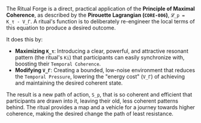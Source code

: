 The Ritual Forge is a direct, practical application of the **Principle of Maximal Coherence**, as described by the **Pirouette Lagrangian (`CORE-006`)**, `𝓛_p = K_τ - V_Γ`. A ritual's function is to deliberately re-engineer the local terms of this equation to produce a desired outcome.

It does this by:
*   **Maximizing `K_τ`**: Introducing a clear, powerful, and attractive resonant pattern (the ritual's `Ki`) that participants can easily synchronize with, boosting their `Temporal Coherence`.
*   **Modifying `V_Γ`**: Creating a bounded, low-noise environment that reduces the `Temporal Pressure`, lowering the "energy cost" (`V_Γ`) of achieving and maintaining the desired coherent state.

The result is a new path of action, `S_p`, that is so coherent and efficient that participants are drawn into it, leaving their old, less coherent patterns behind. The ritual provides a map and a vehicle for a journey towards higher coherence, making the desired change the path of least resistance.